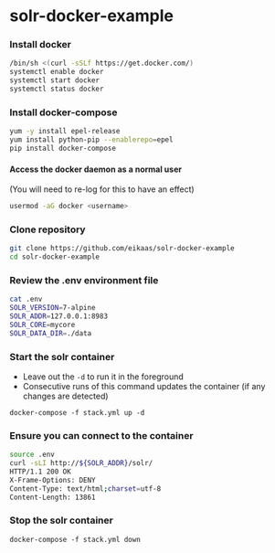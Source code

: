 # solr-docker-example
### Install docker
```bash
/bin/sh <(curl -sSLf https://get.docker.com/)
systemctl enable docker
systemctl start docker
systemctl status docker
```

### Install docker-compose
```bash
yum -y install epel-release
yum install python-pip --enablerepo=epel
pip install docker-compose
```

#### Access the docker daemon as a normal user
(You will need to re-log for this to have an effect)
```bash
usermod -aG docker <username>
```

### Clone repository
```bash
git clone https://github.com/eikaas/solr-docker-example
cd solr-docker-example
```

### Review the .env environment file
```bash
cat .env
SOLR_VERSION=7-alpine
SOLR_ADDR=127.0.0.1:8983
SOLR_CORE=mycore
SOLR_DATA_DIR=./data
```

### Start the solr container
* Leave out the `-d` to run it in the foreground
* Consecutive runs of this command updates the container (if any changes are detected)
```
docker-compose -f stack.yml up -d
```

### Ensure you can connect to the container
```bash
source .env
curl -sLI http://${SOLR_ADDR}/solr/ 
HTTP/1.1 200 OK
X-Frame-Options: DENY
Content-Type: text/html;charset=utf-8
Content-Length: 13861
```

### Stop the solr container
```
docker-compose -f stack.yml down
```

